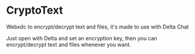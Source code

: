 # CryptoText

Webxdc to encrypt/decrypt text and files, it's made to use with Delta Chat

Just open with Delta and set an encryption key, then you can encrypt/decrypt text and files whenever you want.
